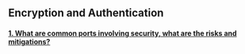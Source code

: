 ## Encryption and Authentication

#### [1. What are common ports involving security, what are the risks and mitigations?]()
